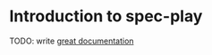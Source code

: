 # Introduction to spec-play

TODO: write [great documentation](http://jacobian.org/writing/what-to-write/)
